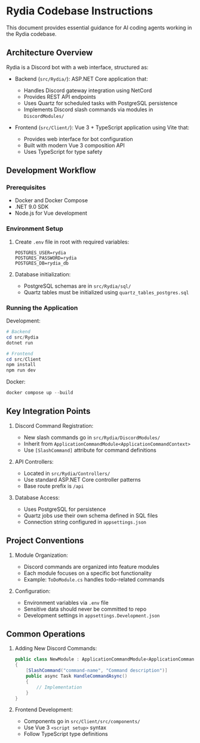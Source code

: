 # Rydia Codebase Instructions

This document provides essential guidance for AI coding agents working in the Rydia codebase.

## Architecture Overview

Rydia is a Discord bot with a web interface, structured as:

- Backend (`src/Rydia/`): ASP.NET Core application that:
  - Handles Discord gateway integration using NetCord
  - Provides REST API endpoints
  - Uses Quartz for scheduled tasks with PostgreSQL persistence
  - Implements Discord slash commands via modules in `DiscordModules/`

- Frontend (`src/Client/`): Vue 3 + TypeScript application using Vite that:
  - Provides web interface for bot configuration
  - Built with modern Vue 3 composition API
  - Uses TypeScript for type safety

## Development Workflow

### Prerequisites

- Docker and Docker Compose
- .NET 9.0 SDK
- Node.js for Vue development

### Environment Setup

1. Create `.env` file in root with required variables:

   ```env
   POSTGRES_USER=rydia
   POSTGRES_PASSWORD=rydia
   POSTGRES_DB=rydia_db
   ```

2. Database initialization:
   - PostgreSQL schemas are in `src/Rydia/sql/`
   - Quartz tables must be initialized using `quartz_tables_postgres.sql`

### Running the Application

Development:

```powershell
# Backend
cd src/Rydia
dotnet run

# Frontend
cd src/Client
npm install
npm run dev
```

Docker:

```powershell
docker compose up --build
```

## Key Integration Points

1. Discord Command Registration:
   - New slash commands go in `src/Rydia/DiscordModules/`
   - Inherit from `ApplicationCommandModule<ApplicationCommandContext>`
   - Use `[SlashCommand]` attribute for command definitions

2. API Controllers:
   - Located in `src/Rydia/Controllers/`
   - Use standard ASP.NET Core controller patterns
   - Base route prefix is `/api`

3. Database Access:
   - Uses PostgreSQL for persistence
   - Quartz jobs use their own schema defined in SQL files
   - Connection string configured in `appsettings.json`

## Project Conventions

1. Module Organization:
   - Discord commands are organized into feature modules
   - Each module focuses on a specific bot functionality
   - Example: `ToDoModule.cs` handles todo-related commands

2. Configuration:
   - Environment variables via `.env` file
   - Sensitive data should never be committed to repo
   - Development settings in `appsettings.Development.json`

## Common Operations

1. Adding New Discord Commands:

   ```csharp
   public class NewModule : ApplicationCommandModule<ApplicationCommandContext>
   {
       [SlashCommand("command-name", "Command description")]
       public async Task HandleCommandAsync()
       {
           // Implementation
       }
   }
   ```

2. Frontend Development:
   - Components go in `src/Client/src/components/`
   - Use Vue 3 `<script setup>` syntax
   - Follow TypeScript type definitions

